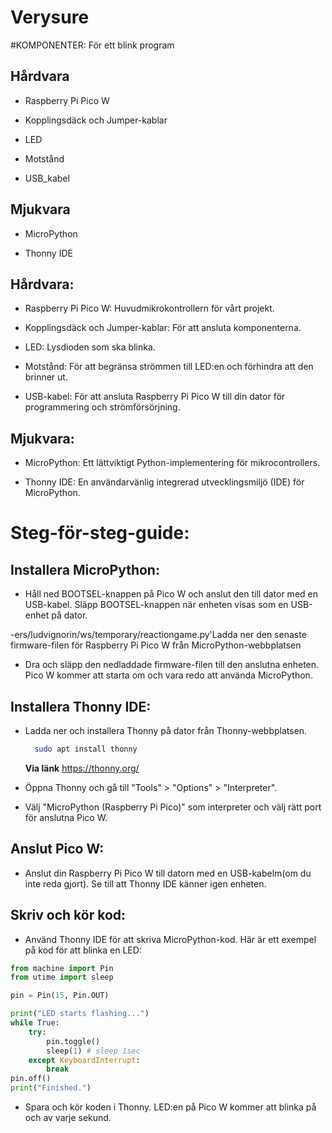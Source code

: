 # Verysure

#KOMPONENTER: För ett blink program

## Hårdvara

- Raspberry Pi Pico W

- Kopplingsdäck och Jumper-kablar

- LED

- Motstånd

- USB_kabel

## Mjukvara

- MicroPython

- Thonny IDE


## Hårdvara:
- Raspberry Pi Pico W: Huvudmikrokontrollern för vårt projekt.

- Kopplingsdäck och Jumper-kablar: För att ansluta komponenterna.

- LED: Lysdioden som ska blinka.

- Motstånd: För att begränsa strömmen till LED:en och förhindra att den brinner ut.

- USB-kabel: För att ansluta Raspberry Pi Pico W till din dator för programmering och strömförsörjning.

## Mjukvara:

- MicroPython: Ett lättviktigt Python-implementering för mikrocontrollers.

- Thonny IDE: En användarvänlig integrerad utvecklingsmiljö (IDE) för MicroPython.


# Steg-för-steg-guide:

## Installera MicroPython:

- Håll ned BOOTSEL-knappen på Pico W och anslut den till dator med en USB-kabel. Släpp BOOTSEL-knappen när enheten visas som en USB-enhet på dator.

-ers/ludvignorin/ws/temporary/reactiongame.py'Ladda ner den senaste firmware-filen för Raspberry Pi Pico W från MicroPython-webbplatsen

- Dra och släpp den nedladdade firmware-filen till den anslutna enheten. Pico W kommer att starta om och vara redo att använda MicroPython.

## Installera Thonny IDE:

- Ladda ner och installera Thonny på dator från Thonny-webbplatsen.
  ```bash
    sudo apt install thonny
  ```
  **Via länk**
  <https://thonny.org/> 

- Öppna Thonny och gå till "Tools" > "Options" > "Interpreter".

- Välj "MicroPython (Raspberry Pi Pico)" som interpreter och välj rätt port för anslutna Pico W.

## Anslut Pico W:

- Anslut din Raspberry Pi Pico W till datorn med en USB-kabelm(om du inte reda gjort). Se till att Thonny IDE känner igen enheten.

## Skriv och kör kod:

- Använd Thonny IDE för att skriva MicroPython-kod. Här är ett exempel på kod för att blinka en LED:

```python
from machine import Pin
from utime import sleep

pin = Pin(15, Pin.OUT)

print("LED starts flashing...")
while True:
    try:
        pin.toggle()
        sleep(1) # sleep 1sec
    except KeyboardInterrupt:
        break
pin.off()
print("Finished.")
```
- Spara och kör koden i Thonny. LED:en på Pico W kommer att blinka på och av varje sekund.
